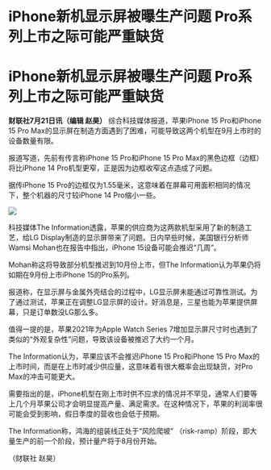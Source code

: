 # iPhone新机显示屏被曝生产问题 Pro系列上市之际可能严重缺货

# iPhone新机显示屏被曝生产问题 Pro系列上市之际可能严重缺货

**财联社7月21日讯（编辑 赵昊）** 综合科技媒体报道，苹果iPhone 15 Pro和iPhone 15 Pro
Max的显示屏在制造方面遇到了困难，可能导致这两个机型在9月上市时的设备数量有限。

报道写道，先前有传言称iPhone 15 Pro和iPhone 15 Pro Max的黑色边框（边框）将比iPhone 14
Pro机型更窄，正是因为边框收窄这点造成了问题。

据传iPhone 15 Pro的边框仅为1.55毫米，这意味着在屏幕可用面积相同的情况下，整个机器的尺寸较iPhone 14 Pro缩小一些。

![](https://inews.gtimg.com/om_bt/OVzwJOwOwqt0pfFYbbK4r7yxOzaYTyqt_g54FPSeB4O7IAA/1000)

科技媒体The Information透露，苹果的供应商为这两款机型采用了新的制造工艺，给LG
Display制造的显示屏带来了问题。日内早些时候，美国银行分析师Wamsi Mohan也在报告中指出，iPhone 15设备可能会推迟“几周”。

Mohan称这将导致部分机型推迟到10月份上市，但The Information认为苹果仍将如期在9月份上市iPhone 15的Pro系列。

报道称，在显示屏与金属外壳结合的过程中，LG显示屏未能通过可靠性测试。为了通过测试，苹果正在调整LG显示屏的设计。好消息是，三星也能为苹果提供屏幕，只是订单数没LG那么多。

值得一提的是，苹果2021年为Apple Watch Series 7增加显示屏尺寸时也遇到了类似的“外观复杂性”问题，导致该设备被推迟了大约一个月。

The Information认为，苹果应该不会推迟iPhone 15 Pro和iPhone 15 Pro
Max的上市时间，而是在上市时减少供应量，这意味着有很大概率会出现缺货，对Pro Max的冲击可能更大。

需要指出的是，iPhone机型在刚上市时供不应求的情况并不罕见，通常人们要等上几个月苹果公司才会明显提高产量、满足需求。在这种情况下，苹果的利润率很可能会受到影响，假日季度的营收也会低于预期。

The Information称，鸿海的组装线正处于“风险爬坡” （risk-ramp）阶段，即大量生产的前一个阶段，预计量产将于8月份开始。

（财联社 赵昊）

